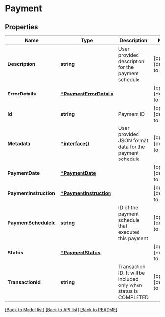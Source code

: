 # Payment

## Properties
Name | Type | Description | Notes
------------ | ------------- | ------------- | -------------
**Description** | **string** | User provided description for the payment schedule | [optional] [default to null]
**ErrorDetails** | [***PaymentErrorDetails**](payment_error_details.md) |  | [optional] [default to null]
**Id** | **string** | Payment ID | [optional] [default to null]
**Metadata** | [***interface{}**](interface{}.md) | User provided JSON format data for the payment schedule | [optional] [default to null]
**PaymentDate** | [***PaymentDate**](payment_date.md) |  | [optional] [default to null]
**PaymentInstruction** | [***PaymentInstruction**](payment_instruction.md) |  | [optional] [default to null]
**PaymentScheduleId** | **string** | ID of the payment schedule that executed this payment | [optional] [default to null]
**Status** | [***PaymentStatus**](payment_status.md) |  | [optional] [default to null]
**TransactionId** | **string** | Transaction ID. It will be included only when status is COMPLETED | [optional] [default to null]

[[Back to Model list]](../README.md#documentation-for-models) [[Back to API list]](../README.md#documentation-for-api-endpoints) [[Back to README]](../README.md)

